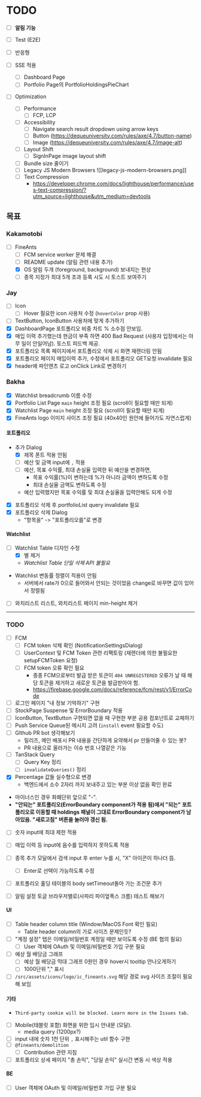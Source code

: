 # TODO

- [ ] **알림 기능**

- [ ] Test (E2E)

- [ ] 반응형

- [ ] SSE 적용
	- [ ] Dashboard Page
	- [ ] Portfolio Page의 PortfolioHoldingsPieChart

- [ ] Optimization
	- [ ] Performance
		- [ ] FCP, LCP
	- [ ] Accessibility
		- [ ] Navigate search result dropdown using arrow keys
		- [ ] Button (https://dequeuniversity.com/rules/axe/4.7/button-name)
		- [ ] Image (https://dequeuniversity.com/rules/axe/4.7/image-alt)
	- [ ] Layout Shift
		- [ ] SignInPage image layout shift
	- [ ] Bundle size 줄이기
	- [ ] Legacy JS Modern Browsers
		![[legacy-js-modern-browsers.png]]
	- [ ] Text Compression
		- https://developer.chrome.com/docs/lighthouse/performance/uses-text-compression/?utm_source=lighthouse&utm_medium=devtools

## 목표
### Kakamotobi
- [ ] FineAnts
	- [ ] FCM service worker 문제 해결
	- [ ] README update (알림 관련 내용 추가)
	- [x] OS 알림 두개 (foreground, background) 보내지는 현상
	- [ ] 종목 지정가 최대 5개 초과 등록 시도 시 토스트 보여주기
### Jay
- [ ] Icon
	- [ ] Hover 필요한 icon 사용처 수정 (`hoverColor` prop 사용)
- [ ] TextButton, IconButton 사용처에 맞게 추가하기
- [x] DashboardPage 포트폴리오 비중 차트 % 소수점 안보임.
- [x] 매입 이력 추가했는데 현금이 부족 하면 400 Bad Request (사용자 입장에서는 아무 일이 안일어남). 토스트 피드백 제공.
- [x] 포트폴리오 목록 페이지에서 포트폴리오 삭제 시 화면 재렌더링 안됨
- [x] 포트폴리오 페이지 매입이력 추가, 수정에서 포트폴리오 GET요청 invalidate 필요
- [x] header에 파인앤츠 로고 onClick Link로 변경하기
### Bakha
- [x] Watchlist breadcrumb 이름 수정
- [x] Portfolio List Page `main` height 조정 필요 (scroll이 필요할 때만 되게)
- [x] Watchlist Page `main` height 조정 필요 (scroll이 필요할 때만 되게)
- [x] FineAnts logo 이미지 사이즈 조정 필요 (40x40인 원안에 들어가도 자연스럽게)
#### 포트폴리오 
- 추가 Dialog
	- [x] 제목 폰트 적용 안됨
	- [ ] 예산 및 금액 input에 `,` 적용
	- [ ] 예산, 목표 수익률, 최대 손실율 입력한 뒤 예산을 변경하면,
		- 목표 수익률(%)이 변하는데 %가 아니라 금액이 변하도록 수정
		- 최대 손실율 금액도 변하도록 수정
	- 예산 입력했지만 목표 수익률 및 최대 손실율을 입력안해도 되게 수정
- [x] 포트폴리오 삭제 후 portfolioList query invalidate 필요
- [x] 포트폴리오 삭제 Dialog
	- "항목을" -> "포트폴리오를"로 변경
#### Watchlist
- [ ] Watchlist Table 디자인 수정
	- [x] 별 제거
	- *Watchlist Table 단일 삭제 API 불필요*
- Watchlist 변동률 정렬이 적용이 안됨
	- 서버에서 rate가 0으로 들어와서 안되는 것이었음 change로 바꾸면 값이 있어서 정렬됨
- [ ] 와치리스트 리스트, 와치리스트 페이지 min-height 제거


---

### TODO
- [ ] FCM
	- [ ] FCM token 삭제 확인 (NotificationSettingsDialog)
	- [ ] UserContext 및 FCM Token 관련 리팩토링 (재렌더에 의한 불필요한 setupFCMToken 요청)
	- [ ] FCM token 오류 확인 필요
		- 종종 FCM으로부터 발급 받은 토큰이 `404 UNREGISTERED` 오류가 날 때 해당 토큰을 제거하고 새로운 토큰을 발급받아야 함.
		- https://firebase.google.com/docs/reference/fcm/rest/v1/ErrorCode
- [ ] 로그인 페이지 "내 정보 기억하기" 구현
- [ ] StockPage Suspense 및 ErrorBoundary 적용
- [ ] IconButton, TextButton 구현되면 없을 때 구현한 부분 공용 컴포넌트로 교체하기
- [ ] Push Service Queue된 메시지 고려 (`install` event 필요할 수도)
- [ ] GIthub PR bot 생각해보기
	- 릴리즈, 메인 배포시 PR 내용을 간단하게 요약해서 pr 만들어줄 수 있는 봇?
	- PR 내용으로 올라가는 이슈 번호 나열같은 기능
- [ ] TanStack Query
	- [ ] Query Key 정리
	- [ ] `invalidateQueries()` 정리
- [x] Percentage 값들 실수형으로 변경
	-  백엔드에서 소수 2자리 까지 보내주고 있는 부분 이상 없음 확인 완료
- 마이너스인 경우 화폐단위 앞으로 "-".
- **"안되는" 포트폴리오(ErrorBoundary component가 적용 됨)에서 "되는" 포트폴리오로 이동할 때 holdings 패널이 그대로 ErrorBoundary component가 남아있음. "새로고침" 버튼을 눌러야 갱신 됨.**
- [ ] 숫자 input에 최대 제한 적용
- [ ] 매입 이력 등 input에 음수를 입력하지 못하도록 적용
- [ ] 종목 추가 모달에서 검색 input 후 enter 누를 시, "X" 아이콘이 하나더 뜸.
	- [ ] Enter로 선택이 가능하도록 수정
- [ ] 포트폴리오 홀딩 테이블의 body setTimeout돌아 가는 조건문 추가


- [ ] 알림 설정 토글 브라우저별로(사파리 파이엎폭스 크롬) 테스트 해보기
#### UI
- [ ] Table header column title (Window/MacOS Font 확인 필요)
	- Table header column의 가로 사이즈 문제인듯?
- [ ] "계정 설정" 탭은 이메일/비밀번호 계정일 때만 보이도록 수정 (BE 협의 필요)
	- [ ] User 객체에 OAuth 및 이메일/비밀번호 가입 구분 필요
- [ ] 예상 월 배당금 그래프
	- [ ] 예상 월 배당금 막대 그래프 0원인 경우 hover시 tooltip 안나오게하기
	- [ ] 1000단위 "," 표시
- [ ] `/src/assets/icons/logo/ic_fineants.svg` 해당 경로 svg 사이즈 조절이 필요해 보임

#### 기타
- `Third-party cookie will be blocked. Learn more in the Issues tab.`
- [ ] Mobile(태블릿 포함) 화면을 위한 임시 안내문 (모달).
	- media query (1200px?)
- [ ] input 내에 숫자 1천 단위 `,`  표시해주는 util 함수 구현
- [ ] `@fineants/demolition`
	- [ ] Contribution 관련 지침
- [ ] 포트폴리오 상세 페이지 "총 손익", "당일 손익" 실시간 변동 시 색상 적용

#### BE
- [ ] User 객체에 OAuth 및 이메일/비밀번호 가입 구분 필요
